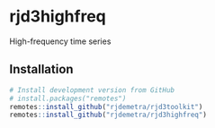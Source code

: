 
<!-- README.md is generated from README.Rmd. Please edit that file -->

# rjd3highfreq

High-frequency time series

## Installation

``` r
# Install development version from GitHub
# install.packages("remotes")
remotes::install_github("rjdemetra/rjd3toolkit")
remotes::install_github("rjdemetra/rjd3highfreq")
```
